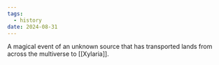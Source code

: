 ```yaml
---
tags:
  - history
date: 2024-08-31
---
```

A magical event of an unknown source that has transported lands from across the multiverse to [[Xylaria]].